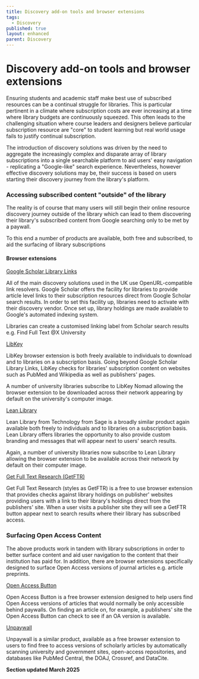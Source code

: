```yaml
---
title: Discovery add-on tools and browser extensions
tags:
  - Discovery
published: true
layout: enhanced
parent: Discovery
---
```

# Discovery add-on tools and browser extensions

Ensuring students and academic staff make best use of subscribed resources can be a continual struggle for libraries. This is particular pertinent in a climate where subscription costs are ever increasing at a time where library budgets are continuously squeezed. This often leads to the challenging situation where course leaders and designers believe particular subscription resource are "core" to student learning but real world usage fails to justify continual subscription.

The introduction of discovery solutions was driven by the need to aggregate the increasingly complex and disparate array of library subscriptions into a single searchable platform to aid users' easy navigation - replicating a "Google-like" search experience. Nevertheless, however effective discovery solutions may be, their success is based on users starting their discovery journey from the library's platform.

### Accessing subscribed content "outside" of the library

The reality is of course that many users will still begin their online resource discovery journey outside of the library which can lead to them discovering their library's subscribed content from Google searching only to be met by a paywall.

To this end a number of products are available, both free and subscribed, to aid the surfacing of library subscriptions

#### Browser extensions

[Google Scholar Library Links](https://scholar.google.com/intl/en/scholar/libraries.html)

All of the main discovery solutions used in the UK use OpenURL-compatible link resolvers.  Google Scholar offers the facility for libraries to provide article level links to their subscription resources direct from Google Scholar search results. In order to set this facility up, libraries need to activate with their discovery vendor. Once set up, library holdings are made available to Google's automated indexing system. 

Libraries can create a customised linking label from Scholar search results e.g. Find Full Text @X University

[LibKey](https://thirdiron.com/#products)

[](https://thirdiron.com/#products)LibKey browser extension is both freely available to individuals to download and to libraries on a subscription basis. Going beyond Google Scholar Library Links, LibKey checks for libraries' subscription content on websites such as PubMed and Wikipedia as well as publishers' pages.

A number of university libraries subscribe to LibKey Nomad allowing the browser extension to be downloaded across their network appearing by default on the university's computer image.

[Lean Library](https://www.technologyfromsage.com/products/lean-library-extension/)

[](https://www.technologyfromsage.com/products/lean-library-extension/)Lean Library from Technology from Sage is a broadly similar product again available both freely to individuals and to libraries on a subscription basis. Lean Library offers libraries the opportunity to also provide custom branding and messages that will appear next to users' search results. 

Again, a number of university libraries now subscribe to Lean Library allowing the browser extension to be available across their network by default on their computer image.

[Get Full Text Research (GetFTR)](https://www.getfulltextresearch.com/how-does-it-work)

[](https://www.getfulltextresearch.com/how-does-it-work)Get Full Text Research (styles as GetFTR) is a free to use browser extension that provides checks against library holdings on publisher' websites providing users with a link to their library's holdings direct from the publishers' site. When a user visits a publisher site they will see a GetFTR button appear next to search results where their library has subscribed access.

### Surfacing Open Access Content[](https://www.getfulltextresearch.com/how-does-it-work)

The above products work in tandem with library subscriptions in order to better surface content and aid user navigation to the content that their institution has paid for. In addition, there are browser extensions specifically designed to surface Open Access versions of journal articles e.g. article preprints.

[Open Access Button](https://openaccessbutton.org/)

[](https://openaccessbutton.org/)Open Access Button is a free browser extension designed to help users find Open Access versions of articles that would normally be only accessible behind paywalls. On finding an article on, for example, a publishers' site the Open Access Button can check to see if an OA version is available.

[Unpaywall](https://unpaywall.org/)

[](https://unpaywall.org/)Unpaywall is a similar product, available as a free browser extension to users to find free to access versions of scholarly articles by automatically scanning university and government sites, open-access repositories, and databases like PubMed Central, the DOAJ, Crossref, and DataCite.

**Section updated March 2025[](https://unpaywall.org/)[](https://openaccessbutton.org/)[](https://openaccessbutton.org/)**

[](https://scholar.google.com/intl/en/scholar/libraries.html)
